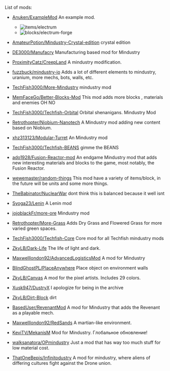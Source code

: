List of mods:
- [Anuken/ExampleMod](https://github.com/Anuken/ExampleMod) An example mod.
  - ![items/electrum](https://raw.githubusercontent.com/Anuken/ExampleMod/master/sprites/items/electrum.png)
  - ![blocks/electrum-forge](https://raw.githubusercontent.com/Anuken/ExampleMod/master/sprites/blocks/electrum-forge.png)
- [AmateurPotion/Mindustry-Crystal-edition](https://github.com/AmateurPotion/Mindustry-Crystal-edition) crystal edition

- [DE3000/Manufacry](https://github.com/DE3000/Manufacry) Manufacturing based mod for Mindustry

- [ProximityCatz/CreepLand](https://github.com/ProximityCatz/CreepLand) A mindustry modification.

- [fuzzbuck/mindustry-io](https://github.com/fuzzbuck/mindustry-io) Adds a lot of different elements to mindustry, uranium, more mechs, bots, walls, etc.

- [TechFish3000/More-Mindustry](https://github.com/TechFish3000/More-Mindustry) mindustry mod

- [MemFaceGo/Better-Blocks-Mod](https://github.com/MemFaceGo/Better-Blocks-Mod) This mod adds more blocks , materials and enemies OH NO

- [TechFish3000/Techfish-Orbital](https://github.com/TechFish3000/Techfish-Orbital) Orbital shenanigans. Mindustry Mod

- [Retrothopter/Niobium-Nanotech](https://github.com/Retrothopter/Niobium-Nanotech) A Mindustry mod adding new content based on Niobium.

- [xhz313123/Modular-Turret](https://github.com/xhz313123/Modular-Turret) An Mindustry mod

- [TechFish3000/Techfish-BEANS](https://github.com/TechFish3000/Techfish-BEANS) gimme the BEANS

- [ado1928/Fusion-Reactor-mod](https://github.com/ado1928/Fusion-Reactor-mod) An endgame Mindustry mod that adds new interesting materials and blocks to the game, most notably, the Fusion Reactor.

- [wewemaster/random-things](https://github.com/wewemaster/random-things) This mod have a variety of items/block, in the future will be units and some more things.

- [TheBabinator/NuclearWar](https://github.com/TheBabinator/NuclearWar) dont think this is balanced because it well isnt

- [Syoga23/Lenin](https://github.com/Syoga23/Lenin) A Lenin mod

- [jojoblackFr/more-ore](https://github.com/jojoblackFr/more-ore) Mindustry mod

- [Retrothopter/More-Grass](https://github.com/Retrothopter/More-Grass) Adds Dry Grass and Flowered Grass for more varied green spaces.

- [TechFish3000/Techfish-Core](https://github.com/TechFish3000/Techfish-Core) Core mod for all Techfish mindustry mods

- [ZkyLB/Dark-Life](https://github.com/ZkyLB/Dark-Life) The life of light and dark.

- [Maxwelllondon92/AdvancedLogisticsMod](https://github.com/Maxwelllondon92/AdvancedLogisticsMod) A mod for Mindustry

- [BlindGhostPL/PlaceAnywhere](https://github.com/BlindGhostPL/PlaceAnywhere) Place object on environment walls

- [ZkyLB/Canvas](https://github.com/ZkyLB/Canvas) A mod for the pixel artists. Includes 29 colors.

- [Xusk947/DustryX](https://github.com/Xusk947/DustryX) I apologize for being in the archive

- [ZkyLB/Dirt-Block](https://github.com/ZkyLB/Dirt-Block) dirt

- [BasedUser/RevenantMod](https://github.com/BasedUser/RevenantMod) A mod for Mindustry that adds the Revenant as a playable mech.

- [Maxwelllondon92/RedSands](https://github.com/Maxwelllondon92/RedSands) A martian-like environment.

- [KeviTV/MekanisM](https://github.com/KeviTV/MekanisM) Mod for Mindustry. Глобальное обновление!

- [walksanatora/OPmindustry](https://github.com/walksanatora/OPmindustry) Just a mod that has way too much stuff for low material cost.

- [ThatOneBepis/Infinitodustry](https://github.com/ThatOneBepis/Infinitodustry) A mod for mindustry, where aliens of differing cultures fight against the Drone union.

